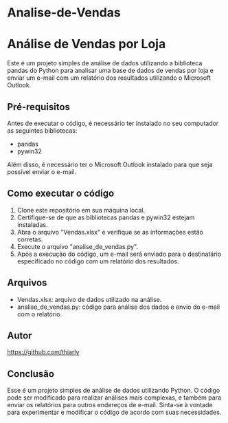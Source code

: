 # Analise-de-Vendas

# Análise de Vendas por Loja

Este é um projeto simples de análise de dados utilizando a biblioteca pandas do Python para analisar uma base de dados de vendas por loja e enviar um e-mail com um relatório dos resultados utilizando o Microsoft Outlook.

## Pré-requisitos

Antes de executar o código, é necessário ter instalado no seu computador as seguintes bibliotecas:
- pandas
- pywin32

Além disso, é necessário ter o Microsoft Outlook instalado para que seja possível enviar o e-mail.

## Como executar o código

1. Clone este repositório em sua máquina local.
2. Certifique-se de que as bibliotecas pandas e pywin32 estejam instaladas.
3. Abra o arquivo "Vendas.xlsx" e verifique se as informações estão corretas.
4. Execute o arquivo "analise_de_vendas.py". 
5. Após a execução do código, um e-mail será enviado para o destinatário especificado no código com um relatório dos resultados.

## Arquivos

- Vendas.xlsx: arquivo de dados utilizado na análise.
- analise_de_vendas.py: código para análise dos dados e envio do e-mail com o relatório.

## Autor

https://github.com/thiarly

## Conclusão

Esse é um projeto simples de análise de dados utilizando Python. O código pode ser modificado para realizar análises mais complexas, e também para enviar os relatórios para outros endereços de e-mail. Sinta-se à vontade para experimentar e modificar o código de acordo com suas necessidades.
